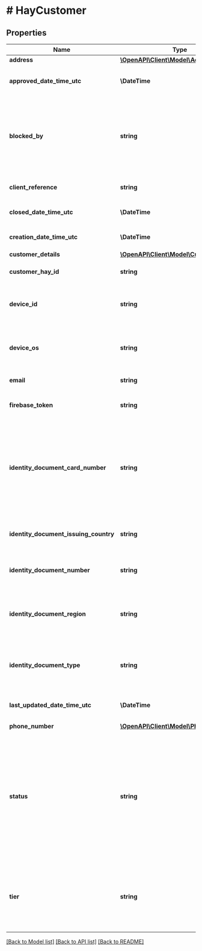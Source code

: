 # # HayCustomer

## Properties

Name | Type | Description | Notes
------------ | ------------- | ------------- | -------------
**address** | [**\OpenAPI\Client\Model\Address**](Address.md) |  | [optional]
**approved_date_time_utc** | **\DateTime** | DateTime in UTC format when the customer has been approved | [optional]
**blocked_by** | **string** | The type of entity that is responsible for the blocked customer. Possible values:  * **CLIENT**: The customer was blocked by the Client.  * **PLATFORM**: The customer was blocked by the Platform | [optional]
**client_reference** | **string** | Client reference associated with customer | [optional]
**closed_date_time_utc** | **\DateTime** | DateTime in UTC format when the Customer was closed | [optional]
**creation_date_time_utc** | **\DateTime** | DateTime in UTC format when the Customer was created | [optional]
**customer_details** | [**\OpenAPI\Client\Model\CustomerDetails**](CustomerDetails.md) |  | [optional]
**customer_hay_id** | **string** | Unique identifier (UUID) of the Customer | [optional]
**device_id** | **string** | Customer&#39;s device ID, typically UUID though format controlled by mobile OS (if a mobile app is available) | [optional]
**device_os** | **string** | Customer&#39;s device operating system (if a mobile app is available). Possible values:  * **IOS**  * **ANDROID** | [optional]
**email** | **string** | Email address of the Customer | [optional]
**firebase_token** | **string** | Customer&#39;s device firebase token (if a mobile app is available) | [optional]
**identity_document_card_number** | **string** | Optional identity document card number. Between 6 to 10 characters which can be either just numeric or alphanumeric characters based on the state. Should be specified for Driver&#39;s Licenses that provide it. | [optional]
**identity_document_issuing_country** | **string** | Optional three-letter ISO country code of the customer&#39;s identity document issuing country | [optional]
**identity_document_number** | **string** | Number of the Customer&#39;s identity document (if supplied) | [optional]
**identity_document_region** | **string** | Optional identity document region, one of: NSW, QLD, SA, TAS, VIC, WA, ACT, NT. (uppercase only) Should be specified for Driver&#39;s Licenses. | [optional]
**identity_document_type** | **string** | Type of Customer&#39;s identity document (if supplied). Possible values:  * **DRIVING_LICENSE**  * **PASSPORT** | [optional]
**last_updated_date_time_utc** | **\DateTime** | DateTime in UTC format when the Customer was last updated | [optional]
**phone_number** | [**\OpenAPI\Client\Model\PhoneNumber**](PhoneNumber.md) |  | [optional]
**status** | **string** | Current Customer status. Possible values:  * **ACTIVE**: Customer is active  * **BLOCKED**: Customer is blocked  * **INACTIVE**: Customer is not active (closed)  * **PENDING_APPROVAL**: Customer is awaiting approval  * **REFERRED**: Customer is referred for further KYC checks  * **REJECTED**: Customer has been rejected | [optional]
**tier** | **string** | Customer tier, will be STANDARD unless additional tiers have been agreed as part of the product offering. Possible values:  * **FOUNDER**  * **STANDARD**  * **PREMIUM** | [optional]

[[Back to Model list]](../../README.md#models) [[Back to API list]](../../README.md#endpoints) [[Back to README]](../../README.md)
